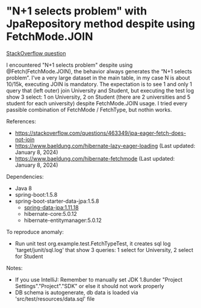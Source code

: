 # "N+1 selects problem" with JpaRepository method despite using FetchMode.JOIN

[StackOverflow question](https://stackoverflow.com/q/77806343/11289119)

I encountered "N+1 selects problem" despite using @Fetch(FetchMode.JOIN), the behavior always generates the “N+1 selects problem”. I've a very large dataset in the main table, in my case N is about 10/15k, executing JOIN is mandatory.
The expectation is to see 1 and only 1 query that (left outer) join University and Student, but executing the test log show 3 select: 1 on University, 2 on Student (there are 2 universities and 5 student for each university) despite FetchMode.JOIN usage. I tried every passible combination of FetchMode / FetchType, but nothin works.

References:
* https://stackoverflow.com/questions/463349/jpa-eager-fetch-does-not-join
* https://www.baeldung.com/hibernate-lazy-eager-loading (Last updated: January 8, 2024)
* https://www.baeldung.com/hibernate-fetchmode (Last updated: January 8, 2024)

Dependencies:
- Java 8
- spring-boot:1.5.8 
- spring-boot-starter-data-jpa:1.5.8 
  - [spring-data-jpa:1.11.18](https://docs.spring.io/spring-data/jpa/docs/1.11.8.RELEASE/reference/html/)
  - hibernate-core:5.0.12
  - hibernate-entitymanager:5.0.12

To reproduce anomaly:
- Run unit test org.example.test.FetchTypeTest, it creates sql log 'target/junit/sql.log' that show 3 queries: 1 select for University, 2 select for Student  

Notes:
- If you use IntelliJ: Remember to manually set JDK 1.8under "Project Settings"."Project"."SDK" or else it should not work properly
- DB schema is autogenerate, db data is loaded via 'src/test/resources/data.sql' file
